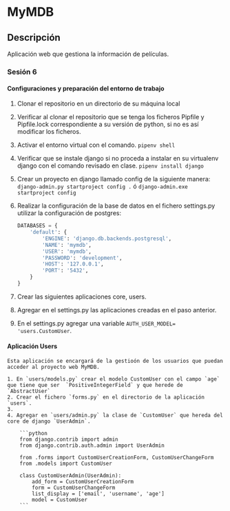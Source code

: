 # MyMDB

## Descripción
Aplicación web que gestiona la información de películas.  

### Sesión 6
#### Configuraciones y preparación del entorno de trabajo
1. Clonar el repositorio en un directorio de su máquina local
2. Verificar al clonar el repositorio que se tenga los ficheros Pipfile y Pipfile.lock correspondiente a su versión de python, si no es así modificar los ficheros.
3. Activar el entorno virtual con el comando.
    `pipenv shell`
4. Verificar que se instale django si no proceda a instalar en su virtualenv django con el comando revisado en clase.
    `pipenv install django`
5. Crear un proyecto en django llamado config de la siguiente manera:
    `django-admin.py startproject config .` ó `django-admin.exe startproject config`
6. Realizar la configuración de la base de datos en el fichero settings.py utilizar la configuración de postgres:

    ```python
    DATABASES = {
        'default': {
            'ENGINE': 'django.db.backends.postgresql',
            'NAME': 'mymdb',
            'USER': 'mymdb',
            'PASSWORD': 'development',
            'HOST': '127.0.0.1',
            'PORT': '5432',
        }
    }       
    ```

7. Crear las siguientes aplicaciones core, users.
8. Agregar en el settings.py las aplicaciones creadas en el paso anterior.
9. En el settings.py agregar una variable `AUTH_USER_MODEL= 'users.CustomUser`.

#### Aplicación Users
    Esta aplicación se encargará de la gestioón de los usuarios que puedan acceder al proyecto web MyMDB.

    1. En `users/models.py` crear el modelo CustomUser con el campo `age` que tiene que ser  `PositiveIntegerField` y que herede de `AbstractUser`
    2. Crear el fichero `forms.py` en el directorio de la aplicación `users`.
    3. 
    4. Agregar en `users/admin.py` la clase de `CustomUser` que hereda del core de django `UserAdmin`.

        ```python
        from django.contrib import admin
        from django.contrib.auth.admin import UserAdmin

        from .forms import CustomUserCreationForm, CustomUserChangeForm
        from .models import CustomUser

        class CustomUserAdmin(UserAdmin):
            add_form = CustomUserCreationForm
            form = CustomUserChangeForm
            list_display = ['email', 'username', 'age']
            model = CustomUser
        ```